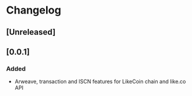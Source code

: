 # Changelog
## [Unreleased]

## [0.0.1]
### Added
- Arweave, transaction and ISCN features for LikeCoin chain and like.co API
